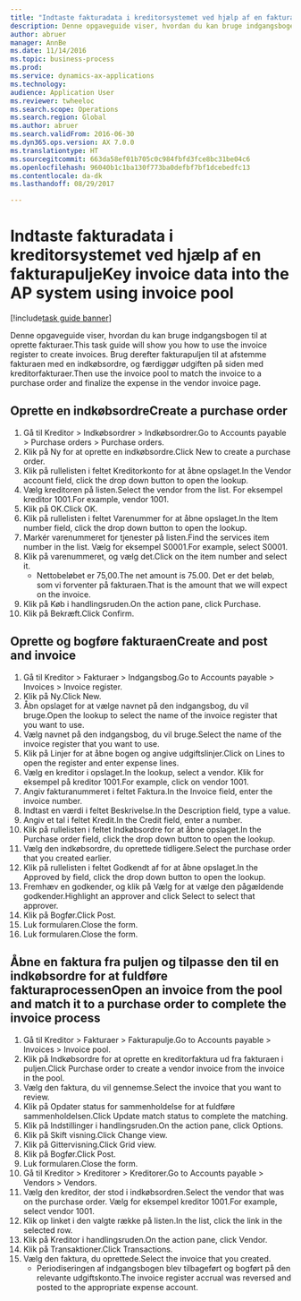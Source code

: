 ```yaml
--- 
title: "Indtaste fakturadata i kreditorsystemet ved hjælp af en fakturapulje"
description: Denne opgaveguide viser, hvordan du kan bruge indgangsbogen til at oprette fakturaer.
author: abruer
manager: AnnBe
ms.date: 11/14/2016
ms.topic: business-process
ms.prod: 
ms.service: dynamics-ax-applications
ms.technology: 
audience: Application User
ms.reviewer: twheeloc
ms.search.scope: Operations
ms.search.region: Global
ms.author: abruer
ms.search.validFrom: 2016-06-30
ms.dyn365.ops.version: AX 7.0.0
ms.translationtype: HT
ms.sourcegitcommit: 663da58ef01b705c0c984fbfd3fce8bc31be04c6
ms.openlocfilehash: 96040b1c1ba130f773ba0defbf7bf1dcebedfc13
ms.contentlocale: da-dk
ms.lasthandoff: 08/29/2017

---
```

# <a name="key-invoice-data-into-the-ap-system-using-invoice-pool"></a><span data-ttu-id="599dc-103">Indtaste fakturadata i kreditorsystemet ved hjælp af en fakturapulje</span><span class="sxs-lookup"><span data-stu-id="599dc-103">Key invoice data into the AP system using invoice pool</span></span>

[!include[task guide banner](../../includes/task-guide-banner.md)]

<span data-ttu-id="599dc-104">Denne opgaveguide viser, hvordan du kan bruge indgangsbogen til at oprette fakturaer.</span><span class="sxs-lookup"><span data-stu-id="599dc-104">This task guide will show you how to use the invoice register to create invoices.</span></span>  <span data-ttu-id="599dc-105">Brug derefter fakturapuljen til at afstemme fakturaen med en indkøbsordre, og færdiggør udgiften på siden med kreditorfakturaer.</span><span class="sxs-lookup"><span data-stu-id="599dc-105">Then use the invoice pool to match the invoice to a purchase order and finalize the expense in the vendor invoice page.</span></span>


## <a name="create-a-purchase-order"></a><span data-ttu-id="599dc-106">Oprette en indkøbsordre</span><span class="sxs-lookup"><span data-stu-id="599dc-106">Create a purchase order</span></span>
1. <span data-ttu-id="599dc-107">Gå til Kreditor > Indkøbsordrer > Indkøbsordrer.</span><span class="sxs-lookup"><span data-stu-id="599dc-107">Go to Accounts payable > Purchase orders > Purchase orders.</span></span>
2. <span data-ttu-id="599dc-108">Klik på Ny for at oprette en indkøbsordre.</span><span class="sxs-lookup"><span data-stu-id="599dc-108">Click New to create a purchase order.</span></span>
3. <span data-ttu-id="599dc-109">Klik på rullelisten i feltet Kreditorkonto for at åbne opslaget.</span><span class="sxs-lookup"><span data-stu-id="599dc-109">In the Vendor account field, click the drop down button to open the lookup.</span></span>
4. <span data-ttu-id="599dc-110">Vælg kreditoren på listen.</span><span class="sxs-lookup"><span data-stu-id="599dc-110">Select the vendor from the list.</span></span> <span data-ttu-id="599dc-111">For eksempel kreditor 1001.</span><span class="sxs-lookup"><span data-stu-id="599dc-111">For example, vendor 1001.</span></span>
5. <span data-ttu-id="599dc-112">Klik på OK.</span><span class="sxs-lookup"><span data-stu-id="599dc-112">Click OK.</span></span>
6. <span data-ttu-id="599dc-113">Klik på rullelisten i feltet Varenummer for at åbne opslaget.</span><span class="sxs-lookup"><span data-stu-id="599dc-113">In the Item number field, click the drop down button to open the lookup.</span></span>
7. <span data-ttu-id="599dc-114">Markér varenummeret for tjenester på listen.</span><span class="sxs-lookup"><span data-stu-id="599dc-114">Find the services item number in the list.</span></span> <span data-ttu-id="599dc-115">Vælg for eksempel S0001.</span><span class="sxs-lookup"><span data-stu-id="599dc-115">For example, select S0001.</span></span>
8. <span data-ttu-id="599dc-116">Klik på varenummeret, og vælg det.</span><span class="sxs-lookup"><span data-stu-id="599dc-116">Click on the item number and select it.</span></span>
    * <span data-ttu-id="599dc-117">Nettobeløbet er 75,00.</span><span class="sxs-lookup"><span data-stu-id="599dc-117">The net amount is 75.00.</span></span>  <span data-ttu-id="599dc-118">Det er det beløb, som vi forventer på fakturaen.</span><span class="sxs-lookup"><span data-stu-id="599dc-118">That is the amount that we will expect on the invoice.</span></span>  
9. <span data-ttu-id="599dc-119">Klik på Køb i handlingsruden.</span><span class="sxs-lookup"><span data-stu-id="599dc-119">On the action pane, click Purchase.</span></span>
10. <span data-ttu-id="599dc-120">Klik på Bekræft.</span><span class="sxs-lookup"><span data-stu-id="599dc-120">Click Confirm.</span></span>

## <a name="create-and-post-and-invoice"></a><span data-ttu-id="599dc-121">Oprette og bogføre fakturaen</span><span class="sxs-lookup"><span data-stu-id="599dc-121">Create and post and invoice</span></span>
1. <span data-ttu-id="599dc-122">Gå til Kreditor > Fakturaer > Indgangsbog.</span><span class="sxs-lookup"><span data-stu-id="599dc-122">Go to Accounts payable > Invoices > Invoice register.</span></span>
2. <span data-ttu-id="599dc-123">Klik på Ny.</span><span class="sxs-lookup"><span data-stu-id="599dc-123">Click New.</span></span>
3. <span data-ttu-id="599dc-124">Åbn opslaget for at vælge navnet på den indgangsbog, du vil bruge.</span><span class="sxs-lookup"><span data-stu-id="599dc-124">Open the lookup to select the name of the invoice register that you want to use.</span></span>
4. <span data-ttu-id="599dc-125">Vælg navnet på den indgangsbog, du vil bruge.</span><span class="sxs-lookup"><span data-stu-id="599dc-125">Select the name of the invoice register that you want to use.</span></span>
5. <span data-ttu-id="599dc-126">Klik på Linjer for at åbne bogen og angive udgiftslinjer.</span><span class="sxs-lookup"><span data-stu-id="599dc-126">Click on Lines to open the register and enter expense lines.</span></span>
6. <span data-ttu-id="599dc-127">Vælg en kreditor i opslaget.</span><span class="sxs-lookup"><span data-stu-id="599dc-127">In the lookup, select a vendor.</span></span> <span data-ttu-id="599dc-128">Klik for eksempel på kreditor 1001.</span><span class="sxs-lookup"><span data-stu-id="599dc-128">For example, click on vendor 1001.</span></span>
7. <span data-ttu-id="599dc-129">Angiv fakturanummeret i feltet Faktura.</span><span class="sxs-lookup"><span data-stu-id="599dc-129">In the Invoice field, enter the invoice number.</span></span>
8. <span data-ttu-id="599dc-130">Indtast en værdi i feltet Beskrivelse.</span><span class="sxs-lookup"><span data-stu-id="599dc-130">In the Description field, type a value.</span></span>
9. <span data-ttu-id="599dc-131">Angiv et tal i feltet Kredit.</span><span class="sxs-lookup"><span data-stu-id="599dc-131">In the Credit field, enter a number.</span></span>
10. <span data-ttu-id="599dc-132">Klik på rullelisten i feltet Indkøbsordre for at åbne opslaget.</span><span class="sxs-lookup"><span data-stu-id="599dc-132">In the Purchase order field, click the drop down button to open the lookup.</span></span>
11. <span data-ttu-id="599dc-133">Vælg den indkøbsordre, du oprettede tidligere.</span><span class="sxs-lookup"><span data-stu-id="599dc-133">Select the purchase order that you created earlier.</span></span>
12. <span data-ttu-id="599dc-134">Klik på rullelisten i feltet Godkendt af for at åbne opslaget.</span><span class="sxs-lookup"><span data-stu-id="599dc-134">In the Approved by field, click the drop down button to open the lookup.</span></span>
13. <span data-ttu-id="599dc-135">Fremhæv en godkender, og klik på Vælg for at vælge den pågældende godkender.</span><span class="sxs-lookup"><span data-stu-id="599dc-135">Highlight an approver and click Select to select that approver.</span></span>
14. <span data-ttu-id="599dc-136">Klik på Bogfør.</span><span class="sxs-lookup"><span data-stu-id="599dc-136">Click Post.</span></span>
15. <span data-ttu-id="599dc-137">Luk formularen.</span><span class="sxs-lookup"><span data-stu-id="599dc-137">Close the form.</span></span>
16. <span data-ttu-id="599dc-138">Luk formularen.</span><span class="sxs-lookup"><span data-stu-id="599dc-138">Close the form.</span></span>

## <a name="open-an-invoice-from-the-pool-and-match-it-to-a-purchase-order-to-complete-the-invoice-process"></a><span data-ttu-id="599dc-139">Åbne en faktura fra puljen og tilpasse den til en indkøbsordre for at fuldføre fakturaprocessen</span><span class="sxs-lookup"><span data-stu-id="599dc-139">Open an invoice from the pool and match it to a purchase order to complete the invoice process</span></span>
1. <span data-ttu-id="599dc-140">Gå til Kreditor > Fakturaer > Fakturapulje.</span><span class="sxs-lookup"><span data-stu-id="599dc-140">Go to Accounts payable > Invoices > Invoice pool.</span></span>
2. <span data-ttu-id="599dc-141">Klik på Indkøbsordre for at oprette en kreditorfaktura ud fra fakturaen i puljen.</span><span class="sxs-lookup"><span data-stu-id="599dc-141">Click Purchase order to create a vendor invoice from the invoice in the pool.</span></span>
3. <span data-ttu-id="599dc-142">Vælg den faktura, du vil gennemse.</span><span class="sxs-lookup"><span data-stu-id="599dc-142">Select the invoice that you want to review.</span></span>
4. <span data-ttu-id="599dc-143">Klik på Opdater status for sammenholdelse for at fuldføre sammenholdelsen.</span><span class="sxs-lookup"><span data-stu-id="599dc-143">Click Update match status to complete the matching.</span></span>
5. <span data-ttu-id="599dc-144">Klik på Indstillinger i handlingsruden.</span><span class="sxs-lookup"><span data-stu-id="599dc-144">On the action pane, click Options.</span></span>
6. <span data-ttu-id="599dc-145">Klik på Skift visning.</span><span class="sxs-lookup"><span data-stu-id="599dc-145">Click Change view.</span></span>
7. <span data-ttu-id="599dc-146">Klik på Gittervisning.</span><span class="sxs-lookup"><span data-stu-id="599dc-146">Click Grid view.</span></span>
8. <span data-ttu-id="599dc-147">Klik på Bogfør.</span><span class="sxs-lookup"><span data-stu-id="599dc-147">Click Post.</span></span>
9. <span data-ttu-id="599dc-148">Luk formularen.</span><span class="sxs-lookup"><span data-stu-id="599dc-148">Close the form.</span></span>
10. <span data-ttu-id="599dc-149">Gå til Kreditor > Kreditorer > Kreditorer.</span><span class="sxs-lookup"><span data-stu-id="599dc-149">Go to Accounts payable > Vendors > Vendors.</span></span>
11. <span data-ttu-id="599dc-150">Vælg den kreditor, der stod i indkøbsordren.</span><span class="sxs-lookup"><span data-stu-id="599dc-150">Select the vendor that was on the purchase order.</span></span> <span data-ttu-id="599dc-151">Vælg for eksempel kreditor 1001.</span><span class="sxs-lookup"><span data-stu-id="599dc-151">For example, select vendor 1001.</span></span>
12. <span data-ttu-id="599dc-152">Klik op linket i den valgte række på listen.</span><span class="sxs-lookup"><span data-stu-id="599dc-152">In the list, click the link in the selected row.</span></span>
13. <span data-ttu-id="599dc-153">Klik på Kreditor i handlingsruden.</span><span class="sxs-lookup"><span data-stu-id="599dc-153">On the action pane, click Vendor.</span></span>
14. <span data-ttu-id="599dc-154">Klik på Transaktioner.</span><span class="sxs-lookup"><span data-stu-id="599dc-154">Click Transactions.</span></span>
15. <span data-ttu-id="599dc-155">Vælg den faktura, du oprettede.</span><span class="sxs-lookup"><span data-stu-id="599dc-155">Select the invoice that you created.</span></span>
    * <span data-ttu-id="599dc-156">Periodiseringen af indgangsbogen blev tilbageført og bogført på den relevante udgiftskonto.</span><span class="sxs-lookup"><span data-stu-id="599dc-156">The invoice register accrual was reversed and posted to the appropriate expense account.</span></span>  


